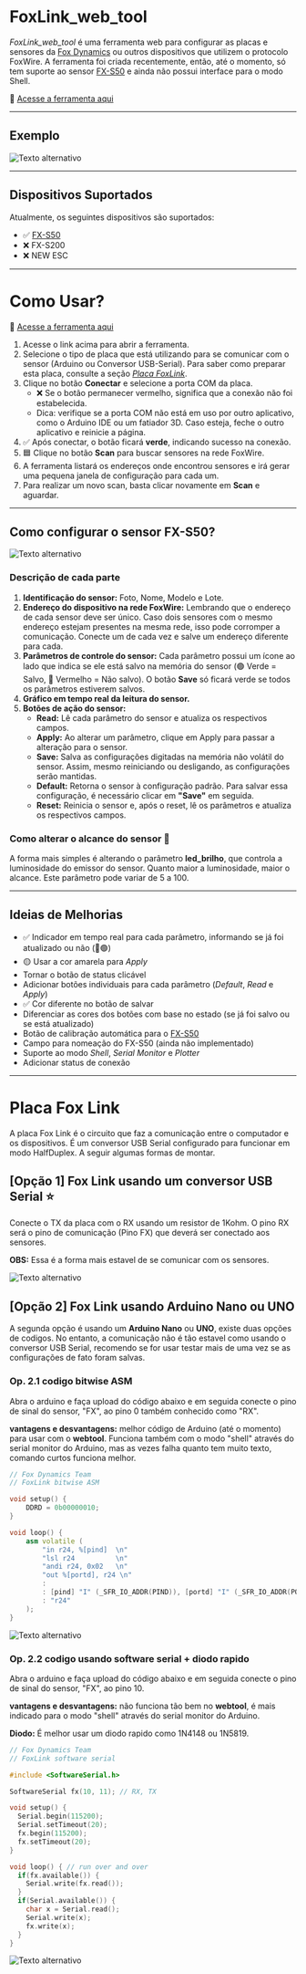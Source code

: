 # FoxLink_web_tool

_FoxLink_web_tool_ é uma ferramenta web para configurar as placas e sensores da [Fox Dynamics](https://foxdynamics.com) ou outros dispositivos que utilizem o protocolo FoxWire. A ferramenta foi criada recentemente, então, até o momento, só tem suporte ao sensor [FX-S50](https://github.com/luisf18/FXDevices/tree/main/Sensor_FXS50) e ainda não possui interface para o modo Shell.

🔗 [Acesse a ferramenta aqui](https://luisf18.github.io/FoxLink_web_tool/)

---

## Exemplo
![Texto alternativo](images/example.png)

---

## Dispositivos Suportados
Atualmente, os seguintes dispositivos são suportados:
- ✅ [FX-S50](https://github.com/luisf18/FXDevices/tree/main/Sensor_FXS50)
- ❌ FX-S200
- ❌ NEW ESC

---

# Como Usar?

🔗 [Acesse a ferramenta aqui](https://luisf18.github.io/FoxLink_web_tool/)

1. Acesse o link acima para abrir a ferramenta.
2. Selecione o tipo de placa que está utilizando para se comunicar com o sensor (Arduino ou Conversor USB-Serial). Para saber como preparar esta placa, consulte a seção [_Placa FoxLink_](#placa-Fox-Link).
3. Clique no botão **Conectar** e selecione a porta COM da placa.
   - ❌ Se o botão permanecer vermelho, significa que a conexão não foi estabelecida.
   - Dica: verifique se a porta COM não está em uso por outro aplicativo, como o Arduino IDE ou um fatiador 3D. Caso esteja, feche o outro aplicativo e reinicie a página.
4. ✅ Após conectar, o botão ficará **verde**, indicando sucesso na conexão.
5. 🟦 Clique no botão **Scan** para buscar sensores na rede FoxWire.
6. A ferramenta listará os endereços onde encontrou sensores e irá gerar uma pequena janela de configuração para cada um.
7. Para realizar um novo scan, basta clicar novamente em **Scan** e aguardar.

---

## Como configurar o sensor FX-S50?

![Texto alternativo](images/example_fxs50.png)

### Descrição de cada parte
1. **Identificação do sensor:** Foto, Nome, Modelo e Lote.
2. **Endereço do dispositivo na rede FoxWire:** Lembrando que o endereço de cada sensor deve ser único. Caso dois sensores com o mesmo endereço estejam presentes na mesma rede, isso pode corromper a comunicação. Conecte um de cada vez e salve um endereço diferente para cada.
3. **Parâmetros de controle do sensor:** Cada parâmetro possui um ícone ao lado que indica se ele está salvo na memória do sensor (🟢 Verde = Salvo, 🔴 Vermelho = Não salvo). O botão **Save** só ficará verde se todos os parâmetros estiverem salvos.
4. **Gráfico em tempo real da leitura do sensor.**
5. **Botões de ação do sensor:**
    - **Read:** Lê cada parâmetro do sensor e atualiza os respectivos campos.
    - **Apply:** Ao alterar um parâmetro, clique em Apply para passar a alteração para o sensor.
    - **Save:** Salva as configurações digitadas na memória não volátil do sensor. Assim, mesmo reiniciando ou desligando, as configurações serão mantidas.
    - **Default:** Retorna o sensor à configuração padrão. Para salvar essa configuração, é necessário clicar em **"Save"** em seguida.
    - **Reset:** Reinicia o sensor e, após o reset, lê os parâmetros e atualiza os respectivos campos.

### Como alterar o alcance do sensor 📏
A forma mais simples é alterando o parâmetro **led_brilho**, que controla a luminosidade do emissor do sensor. Quanto maior a luminosidade, maior o alcance. Este parâmetro pode variar de 5 a 100.

---

## Ideias de Melhorias
- ✅ Indicador em tempo real para cada parâmetro, informando se já foi atualizado ou não (🔴🟢)
- 🟡 Usar a cor amarela para _Apply_
- Tornar o botão de status clicável
- Adicionar botões individuais para cada parâmetro (_Default_, _Read_ e _Apply_)
- ✅ Cor diferente no botão de salvar
- Diferenciar as cores dos botões com base no estado (se já foi salvo ou se está atualizado)
- Botão de calibração automática para o [FX-S50](https://foxdynamics.com/fx-s50)
- Campo para nomeação do FX-S50 (ainda não implementado)
- Suporte ao modo _Shell_, _Serial Monitor_ e _Plotter_
- Adicionar status de conexão

---

# Placa Fox Link

A placa Fox Link é o circuito que faz a comunicação entre o computador e os dispositivos. É um conversor USB Serial configurado para funcionar em modo HalfDuplex. A seguir algumas formas de montar.

## [Opção 1] Fox Link usando um conversor USB Serial ⭐️

Conecte o TX da placa com o RX usando um resistor de 1Kohm. O pino RX será o pino de comunicação (Pino FX) que deverá ser conectado aos sensores.

**OBS:** Essa é a forma mais estavel de se comunicar com  os sensores.

![Texto alternativo](images/foxlink_usbserial.png)

## [Opção 2] Fox Link usando Arduino Nano ou UNO

A segunda opção é usando um **Arduino Nano** ou **UNO**, existe duas opções de codigos. No entanto, a comunicação não é tão estavel como usando o conversor USB Serial, recomendo se for usar testar mais de uma vez se as configurações de fato foram salvas.

### Op. 2.1 codigo bitwise ASM

Abra o arduino e faça upload do código abaixo e em seguida conecte o pino de sinal do sensor, "FX", ao pino 0 também conhecido como "RX".

**vantagens e desvantagens:** melhor código de Arduino (até o momento) para usar com o **webtool**. Funciona também com o modo "shell" através do serial monitor do Arduino, mas as vezes falha quanto tem muito texto, comando curtos funciona melhor.

```c++
// Fox Dynamics Team
// FoxLink bitwise ASM

void setup() {
    DDRD = 0b00000010;
}

void loop() {
    asm volatile (
        "in r24, %[pind]  \n"
        "lsl r24          \n"
        "andi r24, 0x02   \n"
        "out %[portd], r24 \n"
        :
        : [pind] "I" (_SFR_IO_ADDR(PIND)), [portd] "I" (_SFR_IO_ADDR(PORTD))
        : "r24"
    );
} 
```

![Texto alternativo](images/foxlink_arduino_asm.png)


### Op. 2.2 codigo usando software serial + diodo rapido

Abra o arduino e faça upload do código abaixo e em seguida conecte o pino de sinal do sensor, "FX", ao pino 10.

**vantagens e desvantagens:** não funciona tão bem no **webtool**, é mais indicado para o modo "shell" através do serial monitor do Arduino.

**Diodo:** É melhor usar um diodo rapido como 1N4148 ou 1N5819.

```c++
// Fox Dynamics Team
// FoxLink software serial

#include <SoftwareSerial.h>

SoftwareSerial fx(10, 11); // RX, TX

void setup() {
  Serial.begin(115200);
  Serial.setTimeout(20);
  fx.begin(115200);
  fx.setTimeout(20);
}

void loop() { // run over and over
  if(fx.available()) {
    Serial.write(fx.read());
  }
  if(Serial.available()) {
    char x = Serial.read();
    Serial.write(x);
    fx.write(x);
  }
}
```

![Texto alternativo](images/foxlink_arduino_softwareserial.png)




